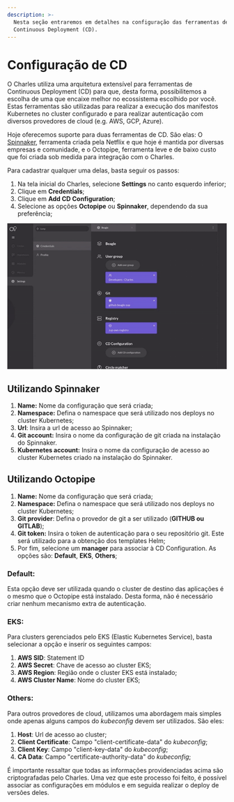 ```yaml
---
description: >-
  Nesta seção entraremos em detalhes na configuração das ferramentas de
  Continuous Deployment (CD).
---
```


# Configuração de CD

O Charles utiliza uma arquitetura extensível para ferramentas de Continuous Deployment \(CD\) para que, desta forma, possibilitemos a escolha de uma que encaixe melhor no ecossistema escolhido por você. Estas ferramentas são utilizadas para realizar a execução dos manifestos Kubernetes no cluster configurado e para realizar autenticação com diversos provedores de cloud \(e.g. AWS, GCP, Azure\).

Hoje oferecemos suporte para duas ferramentas de CD. São elas: O [Spinnaker](https://www.spinnaker.io/), ferramenta criada pela Netflix e que hoje é mantida por diversas empresas e comunidade, e o Octopipe, ferramenta leve e de baixo custo que foi criada sob medida para integração com o Charles.

Para cadastrar qualquer uma delas, basta seguir os passos:

1. Na tela inicial do Charles, selecione **Settings** no canto esquerdo inferior;
2. Clique em **Credentials**;
3. Clique em **Add CD Configuration**;
4. Selecione as opções **Octopipe** ou **Spinnaker**, dependendo da sua preferência;

![Gif animado com o processo inicial de cadastro de configura&#xE7;&#xF5;es de CD](../.gitbook/assets/cd-configuration-2-1%20%281%29.gif)

## Utilizando Spinnaker

1. **Name:** Nome da configuração que será criada;
2. **Namespace:** Defina o namespace que será utilizado nos deploys no cluster Kubernetes;
3. **Url**: Insira a url de acesso ao Spinnaker;
4. **Git account:** Insira o nome da configuração de git criada na instalação do Spinnaker.
5. **Kubernetes account:** Insira o nome da configuração de acesso ao cluster Kubernetes criado na instalação do Spinnaker.

## Utilizando Octopipe

1. **Name:** Nome da configuração que será criada;
2. **Namespace:** Defina o namespace que será utilizado nos deploys no cluster Kubernetes;
3. **Git provider**: Defina o provedor de git a ser utilizado \(**GITHUB ou GITLAB**\);
4. **Git token:** Insira o token de autenticação para o seu repositório git. Este será utilizado para a obtenção dos templates Helm;
5. Por fim, selecione um **manager** para associar à CD Configuration. As opções são: **Default**, **EKS**, **Others**;

### Default:

Esta opção deve ser utilizada quando o cluster de destino das aplicações é o mesmo que o Octopipe está instalado. Desta forma, não é necessário criar nenhum mecanismo extra de autenticação.

### EKS:

Para clusters gerenciados pelo EKS \(Elastic Kubernetes Service\), basta selecionar a opção e inserir os seguintes campos:

1. **AWS SID**: Statement ID
2. **AWS Secret**: Chave de acesso ao cluster EKS;
3. **AWS Region**: Região onde o cluster EKS está instalado;
4. **AWS Cluster Name**: Nome do cluster EKS;

### Others:

Para outros provedores de cloud, utilizamos uma abordagem mais simples onde apenas alguns campos do _kubeconfig_ devem ser utilizados. São eles:

1. **Host**: Url de acesso ao cluster;
2. **Client Certificate**: Campo "client-certificate-data" do _kubeconfig_;
3. **Client Key**: Campo "client-key-data" do _kubeconfig_;
4. **CA Data**: Campo "certificate-authority-data" do _kubeconfig_;

É importante ressaltar que todas as informações providenciadas acima são criptografadas pelo Charles. Uma vez que este processo foi feito, é possível associar as configurações em módulos e em seguida realizar o deploy de versões deles.

